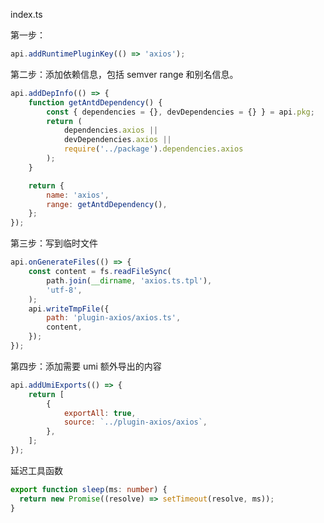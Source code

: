 

index.ts

第一步：

```javascript
api.addRuntimePluginKey(() => 'axios');
```

第二步：添加依赖信息，包括 semver range 和别名信息。

```javascript
api.addDepInfo(() => {
    function getAntdDependency() {
        const { dependencies = {}, devDependencies = {} } = api.pkg;
        return (
            dependencies.axios ||
            devDependencies.axios ||
            require('../package').dependencies.axios
        );
    }

    return {
        name: 'axios',
        range: getAntdDependency(),
    };
});
```

第三步：写到临时文件

```javascript
api.onGenerateFiles(() => {
    const content = fs.readFileSync(
        path.join(__dirname, 'axios.ts.tpl'),
        'utf-8',
    );
    api.writeTmpFile({
        path: 'plugin-axios/axios.ts',
        content,
    });
});
```

第四步：添加需要 umi 额外导出的内容

```javascript
api.addUmiExports(() => {
    return [
        {
            exportAll: true,
            source: `../plugin-axios/axios`,
        },
    ];
});
```



延迟工具函数

```typescript
export function sleep(ms: number) {
  return new Promise((resolve) => setTimeout(resolve, ms));
}
```











